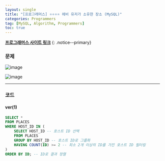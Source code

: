 ```yaml
---
layout: single
title: "[프로그래머스] ⭐⭐⭐⭐ 헤비 유저가 소유한 장소 (MySQL)"
categories: Programmers
tag: [MySQL, Algorithm, Programmers]
toc: true
---
```


**[프로그래머스 사이트 링크](<https://school.programmers.co.kr/learn/courses/30/lessons/77487>)**
{: .notice--primary}

### 문제

![image](https://github.com/mgskko/Algorithm/assets/100071667/8d702d6e-5f6e-4b75-9cd6-876820d146b8)

![image](https://github.com/mgskko/Algorithm/assets/100071667/5b228a93-6133-4277-9d16-ee7d8c330ed3)

---

### 코드

#### ver(1)

```sql
SELECT *
FROM PLACES
WHERE HOST_ID IN (
    SELECT HOST_ID -- 호스트 ID 선택
    FROM PLACES
    GROUP BY HOST_ID -- 호스트 ID로 그룹화
    HAVING COUNT(ID) >= 2 -- 최소 2개 이상의 ID를 가진 호스트 ID 필터링
)
ORDER BY ID; -- ID로 결과 정렬
```